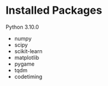 # Installed Packages

Python 3.10.0

* numpy
* scipy
* scikit-learn
* matplotlib
* pygame
* tqdm
* codetiming
